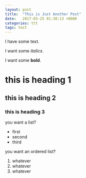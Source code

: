 ```yaml
---
layout: post
title:  "This is Just Another Post"
date:   2017-03-25 01:30:13 +0800
categories: ttt
tags: test
---
```

I have some text.

I want some _italics_.

I want some **bold**.

# this is heading 1

## this is heading 2

### this is heading 3

you want a list?
* first
* second
* third

you want an ordered list?
1. whatever
1. whatever
1. whatever